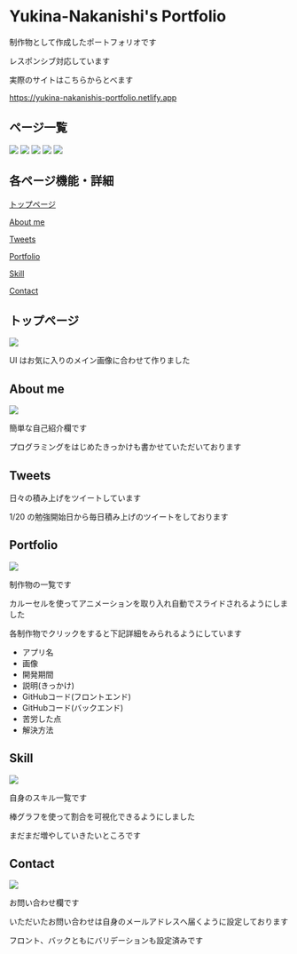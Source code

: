 # Yukina-Nakanishi's Portfolio

制作物として作成したポートフォリオです

レスポンシブ対応しています

実際のサイトはこちらからとべます

<a>https://yukina-nakanishis-portfolio.netlify.app

## ページ一覧

<img src="https://yn-portfolio.s3.ap-northeast-3.amazonaws.com/top1.png">
<img src="https://yn-portfolio.s3.ap-northeast-3.amazonaws.com/aboutme1.png">
<img src="https://yn-portfolio.s3.ap-northeast-3.amazonaws.com/ptf1.png">
<img src="https://yn-portfolio.s3.ap-northeast-3.amazonaws.com/skill1.png">
<img src="https://yn-portfolio.s3.ap-northeast-3.amazonaws.com/contact1.png">

## 各ページ機能・詳細

[トップページ](#top)

[About me](#aboutme)

[Tweets](#tweets)

[Portfolio](#portfolio)

[Skill](#skill)

[Contact](#contact)

## トップページ<a id=top></a>

<img src="https://yn-portfolio.s3.ap-northeast-3.amazonaws.com/top1.png">

UI はお気に入りのメイン画像に合わせて作りました

## About me<a id=aboutme></a>

<img src="https://yn-portfolio.s3.ap-northeast-3.amazonaws.com/aboutme1.png">

簡単な自己紹介欄です

プログラミングをはじめたきっかけも書かせていただいております

## Tweets<a id=tweets></a>

日々の積み上げをツイートしています

1/20 の勉強開始日から毎日積み上げのツイートをしております

## Portfolio<a id=portfolio></a>

<img src="https://yn-portfolio.s3.ap-northeast-3.amazonaws.com/ptf1.png">

制作物の一覧です

カルーセルを使ってアニメーションを取り入れ自動でスライドされるようにしました

各制作物でクリックをすると下記詳細をみられるようにしています

<ul>
<li>アプリ名</li>
<li>画像</li>
<li>開発期間</li>
<li>説明(きっかけ)</li>
<li>GitHubコード(フロントエンド)</li>
<li>GitHubコード(バックエンド)</li>
<li>苦労した点</li>
<li>解決方法</li>
</ul>

## Skill<a id=skill></a>

<img src="https://yn-portfolio.s3.ap-northeast-3.amazonaws.com/skill1.png">

自身のスキル一覧です

棒グラフを使って割合を可視化できるようにしました

まだまだ増やしていきたいところです

## Contact<a id=contact></a>

<img src="https://yn-portfolio.s3.ap-northeast-3.amazonaws.com/contact1.png">

お問い合わせ欄です

いただいたお問い合わせは自身のメールアドレスへ届くように設定しております

フロント、バックともにバリデーションも設定済みです
